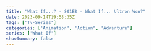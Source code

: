 ```yaml
---
title: "What If...? - S01E8 - What If... Ultron Won?"
date: 2023-09-14T19:58:35Z
tags: ["Tv-Series"]
categories: ["Animation", "Action", "Adventure"]
series: ["What If"]
showSummary: false
---
```


  <mux-player stream-type="on-demand"
  src="https://kp3d-my.sharepoint.com/personal/ryoo_kp3d_onmicrosoft_com/_layouts/15/download.aspx?share=EfTpPsnEKYJEkipQcuZzXzwB-_osEBzeiIzVOGhHAAw4PQ" metadata-video-title="What If...? - S01E8 - What If... Ultron Won?" prefer-playback="mse" controls>
 
  </mux-player>
  
  
  <script src="https://cdn.jsdelivr.net/npm/@mux/mux-player"></script>
  
   <script id="VVVG1yZ5E8rVFeZO5DnJAKpudit2yxlHlVJJVKOheLU" type="application/ld+json">
 {
  "@context": "https://schema.org/",
  "@type": "VideoObject",
  "name": "What If...? - S01E1 - What If... Ultron Won?",
  "contentUrl": "https://stream.mux.com/VVVG1yZ5E8rVFeZO5DnJAKpudit2yxlHlVJJVKOheLU.m3u8",
  "thumbnailUrl": "https://www.themoviedb.org/t/p/original/rsXvPMXywgPPiylJHVL1q29x7J6.jpg?width=314&fit_mode=preserve&time=25",
  "uploadDate": "2023-09-14T19:58:35Z",
}

</script>


